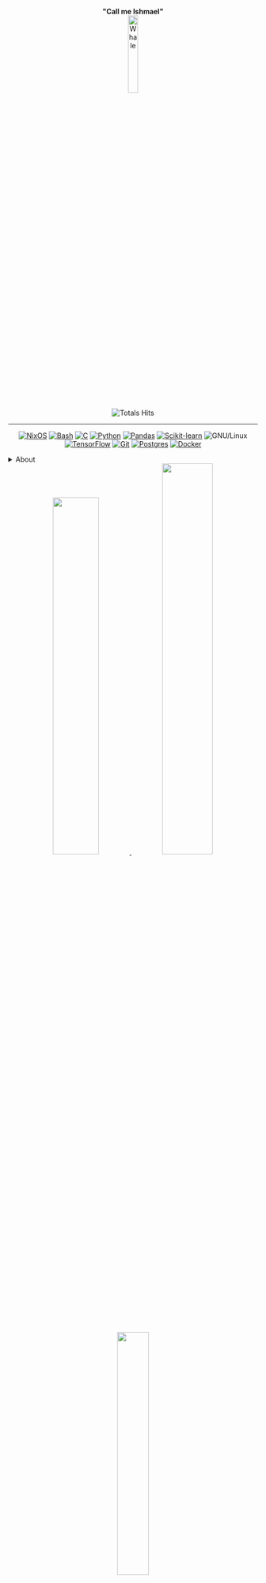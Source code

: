 <div align="center" width="50">

**"Call me Ishmael"**
<br><img src="https://raw.githubusercontent.com/Tarikul-Islam-Anik/Animated-Fluent-Emojis/master/Emojis/Animals/Whale.png" alt="Whale" width="20%" /></br>

![Totals Hits](https://komarev.com/ghpvc/?username=flvr-soda&style=flat&color=orange&label=PROFILE+VIEWS)


<hr></hr>

[![NixOS](https://img.shields.io/badge/NixOS-5277C3?logo=nixos&logoColor=fff)](#)
[![Bash](https://img.shields.io/badge/Bash-4EAA25?logo=gnubash&logoColor=fff)](#)
[![C](https://img.shields.io/badge/C-00599C?logo=c&logoColor=white)](#)
[![Python](https://img.shields.io/badge/Python-3776AB?logo=python&logoColor=fff)](#)
[![Pandas](https://img.shields.io/badge/Pandas-150458?logo=pandas&logoColor=fff)](#)
[![Scikit-learn](https://img.shields.io/badge/-scikit--learn-%23F7931E?logo=scikit-learn&logoColor=white)](#)
![GNU/Linux](https://img.shields.io/badge/Linux-FCC624?style=flat&logo=linux&logoColor=black)
[![TensorFlow](https://img.shields.io/badge/TensorFlow-ff8f00?logo=tensorflow&logoColor=white)](#)
[![Git](https://img.shields.io/badge/Git-F05032?logo=git&logoColor=fff)](#)
[![Postgres](https://img.shields.io/badge/Postgres-%23316192.svg?logo=postgresql&logoColor=white)](#)
[![Docker](https://img.shields.io/badge/Docker-2496ED?logo=docker&logoColor=fff)](#)

  
</div>

<details>
  <summary>About</summary>
  
- <img alt="GIF" src="https://github.com/SP-XD/SP-XD/blob/main/images/Developer.gif" width="25" />&nbsp; I’m currently learning **Ethical Hacking and Pentesting**. <br>
- <img src="https://github.com/SP-XD/SP-XD/blob/main/images/message.gif?raw=true" width="25" />&nbsp;&nbsp;&nbsp; I enjoy teaching others the little knowledge I hold. <br>
- <img src="https://github.com/SP-XD/SP-XD/blob/main/images/hyperkitty.gif?raw=true" width="25" />&nbsp;&nbsp; Trying to murder **Griffith** and **the whale that ate my leg**. <br>

</details>

<div align="center">

<a  href="https://github.com/flvr-soda">

<img src="https://github-readme-stats.vercel.app/api?username=flvr-soda&show_icons=true&theme=gruvbox" width="43%">
<img src="http://github-readme-streak-stats.herokuapp.com?user=flvr-soda&theme=gruvbox&exclude_days=Sun%2CSat" width="45%">
<img src="https://github-readme-stats.vercel.app/api/top-langs/?username=flvr-soda&layout=compact&theme=gruvbox" width="35.5%">

</a>

</div>
<hr></hr>



